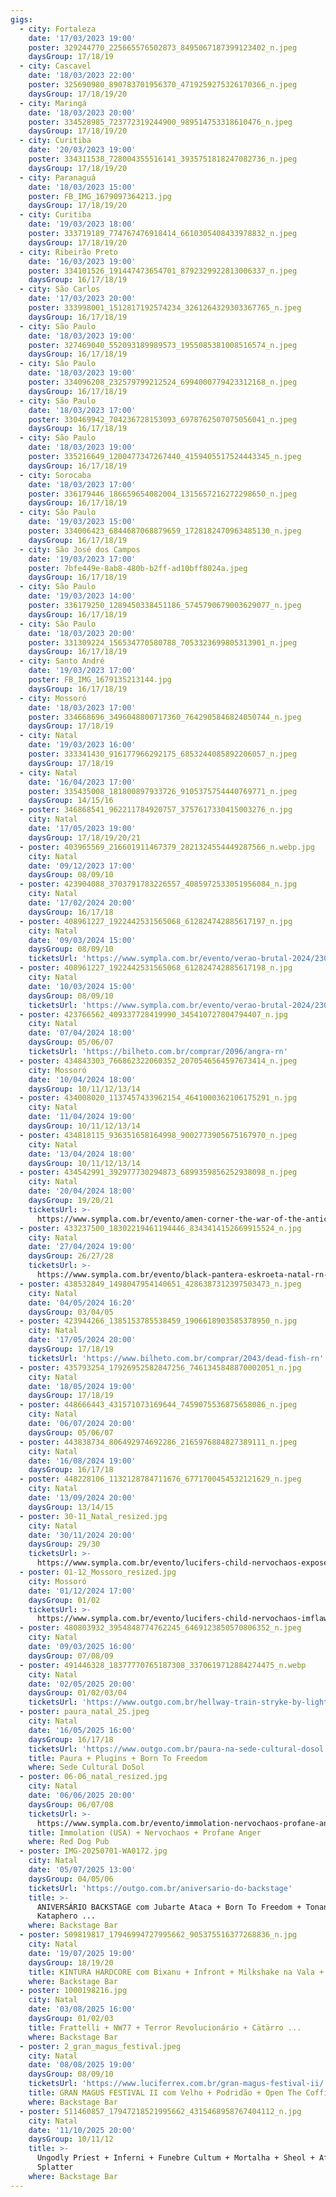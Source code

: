 ```yaml
---
gigs:
  - city: Fortaleza
    date: '17/03/2023 19:00'
    poster: 329244770_225665576502873_8495067187399123402_n.jpeg
    daysGroup: 17/18/19
  - city: Cascavel
    date: '18/03/2023 22:00'
    poster: 325690980_890783701956370_4719259275326170366_n.jpeg
    daysGroup: 17/18/19/20
  - city: Maringá
    date: '18/03/2023 20:00'
    poster: 334528985_723772319244900_989514753318610476_n.jpeg
    daysGroup: 17/18/19/20
  - city: Curitiba
    date: '20/03/2023 19:00'
    poster: 334311538_728004355516141_3935751818247082736_n.jpeg
    daysGroup: 17/18/19/20
  - city: Paranaguá
    date: '18/03/2023 15:00'
    poster: FB_IMG_1679097364213.jpg
    daysGroup: 17/18/19/20
  - city: Curitiba
    date: '19/03/2023 18:00'
    poster: 333719189_774767476918414_6610305408433978832_n.jpeg
    daysGroup: 17/18/19/20
  - city: Ribeirão Preto
    date: '16/03/2023 19:00'
    poster: 334101526_191447473654701_8792329922813006337_n.jpeg
    daysGroup: 16/17/18/19
  - city: São Carlos
    date: '17/03/2023 20:00'
    poster: 333998001_1512817192574234_3261264329303367765_n.jpeg
    daysGroup: 16/17/18/19
  - city: São Paulo
    date: '18/03/2023 19:00'
    poster: 327469040_552093189989573_1955085381008516574_n.jpeg
    daysGroup: 16/17/18/19
  - city: São Paulo
    date: '18/03/2023 19:00'
    poster: 334096208_232579799212524_6994000779423312168_n.jpeg
    daysGroup: 16/17/18/19
  - city: São Paulo
    date: '18/03/2023 17:00'
    poster: 330469942_704236728153093_6978762507075056041_n.jpeg
    daysGroup: 16/17/18/19
  - city: São Paulo
    date: '18/03/2023 19:00'
    poster: 335216649_1200477347267440_4159405517524443345_n.jpeg
    daysGroup: 16/17/18/19
  - city: Sorocaba
    date: '18/03/2023 17:00'
    poster: 336179446_186659654082004_1315657216272298650_n.jpeg
    daysGroup: 16/17/18/19
  - city: São Paulo
    date: '19/03/2023 15:00'
    poster: 334006423_6844687068879659_1728182470963485130_n.jpeg
    daysGroup: 16/17/18/19
  - city: São José dos Campos
    date: '19/03/2023 17:00'
    poster: 7bfe449e-8ab8-480b-b2ff-ad10bff8024a.jpeg
    daysGroup: 16/17/18/19
  - city: São Paulo
    date: '19/03/2023 14:00'
    poster: 336179250_1289450338451186_5745790679003629077_n.jpeg
    daysGroup: 16/17/18/19
  - city: São Paulo
    date: '18/03/2023 20:00'
    poster: 331309224_156534770580788_7053323699805313901_n.jpeg
    daysGroup: 16/17/18/19
  - city: Santo André
    date: '19/03/2023 17:00'
    poster: FB_IMG_1679135213144.jpg
    daysGroup: 16/17/18/19
  - city: Mossoró
    date: '18/03/2023 17:00'
    poster: 334668696_3496048800717360_7642905846824050744_n.jpeg
    daysGroup: 17/18/19
  - city: Natal
    date: '19/03/2023 16:00'
    poster: 333341430_916177966292175_6853244085892206057_n.jpeg
    daysGroup: 17/18/19
  - city: Natal
    date: '16/04/2023 17:00'
    poster: 335435008_181800897933726_9105375754440769771_n.jpeg
    daysGroup: 14/15/16
  - poster: 346868541_962211784920757_3757617330415003276_n.jpg
    city: Natal
    date: '17/05/2023 19:00'
    daysGroup: 17/18/19/20/21
  - poster: 403965569_216601911467379_2821324554449287566_n.webp.jpg
    city: Natal
    date: '09/12/2023 17:00'
    daysGroup: 08/09/10
  - poster: 423904088_3703791783226557_4085972533051956084_n.jpg
    city: Natal
    date: '17/02/2024 20:00'
    daysGroup: 16/17/18
  - poster: 408961227_1922442531565068_612824742885617197_n.jpg
    city: Natal
    date: '09/03/2024 15:00'
    daysGroup: 08/09/10
    ticketsUrl: 'https://www.sympla.com.br/evento/verao-brutal-2024/2307026'
  - poster: 408961227_1922442531565068_612824742885617198_n.jpg
    city: Natal
    date: '10/03/2024 15:00'
    daysGroup: 08/09/10
    ticketsUrl: 'https://www.sympla.com.br/evento/verao-brutal-2024/2307026'
  - poster: 423766562_409337728419990_345410727804794407_n.jpg
    city: Natal
    date: '07/04/2024 18:00'
    daysGroup: 05/06/07
    ticketsUrl: 'https://bilheto.com.br/comprar/2096/angra-rn'
  - poster: 434843303_766862322060352_2070546564597673414_n.jpeg
    city: Mossoró
    date: '10/04/2024 18:00'
    daysGroup: 10/11/12/13/14
  - poster: 434008020_1137457433962154_4641000362106175291_n.jpg
    city: Natal
    date: '11/04/2024 19:00'
    daysGroup: 10/11/12/13/14
  - poster: 434818115_936351658164998_9002773905675167970_n.jpeg
    city: Natal
    date: '13/04/2024 18:00'
    daysGroup: 10/11/12/13/14
  - poster: 434542991_392977730294873_6899359856252938098_n.jpeg
    city: Natal
    date: '20/04/2024 18:00'
    daysGroup: 19/20/21
    ticketsUrl: >-
      https://www.sympla.com.br/evento/amen-corner-the-war-of-the-antichrist-nordeste-tour-2024/2351302
  - poster: 433237500_18302219461194446_8343414152669915524_n.jpg
    city: Natal
    date: '27/04/2024 19:00'
    daysGroup: 26/27/28
    ticketsUrl: >-
      https://www.sympla.com.br/evento/black-pantera-eskroeta-natal-rn-whiskritorio-pub/2307149
  - poster: 438532849_1498047954140651_4286387312397503473_n.jpeg
    city: Natal
    date: '04/05/2024 16:20'
    daysGroup: 03/04/05
  - poster: 423944266_1385153785538459_1906618903585378950_n.jpg
    city: Natal
    date: '17/05/2024 20:00'
    daysGroup: 17/18/19
    ticketsUrl: 'https://www.bilheto.com.br/comprar/2043/dead-fish-rn'
  - poster: 435793254_17926952582847256_7461345848870002051_n.jpg
    city: Natal
    date: '18/05/2024 19:00'
    daysGroup: 17/18/19
  - poster: 448666443_431571073169644_7459075536875658086_n.jpeg
    city: Natal
    date: '06/07/2024 20:00'
    daysGroup: 05/06/07
  - poster: 443838734_806492974692286_2165976884827389111_n.jpeg
    city: Natal
    date: '16/08/2024 19:00'
    daysGroup: 16/17/18
  - poster: 448228106_1132128784711676_6771700454532121629_n.jpeg
    city: Natal
    date: '13/09/2024 20:00'
    daysGroup: 13/14/15
  - poster: 30-11_Natal_resized.jpg
    city: Natal
    date: '30/11/2024 20:00'
    daysGroup: 29/30
    ticketsUrl: >-
      https://www.sympla.com.br/evento/lucifers-child-nervochaos-expose-your-hate-sanctifier-imflawed/2605541
  - poster: 01-12_Mossoro_resized.jpg
    city: Mossoró
    date: '01/12/2024 17:00'
    daysGroup: 01/02
    ticketsUrl: >-
      https://www.sympla.com.br/evento/lucifers-child-nervochaos-imflawed/2593404
  - poster: 480803932_3954848774762245_6469123850570806352_n.jpeg
    city: Natal
    date: '09/03/2025 16:00'
    daysGroup: 07/08/09
  - poster: 491446328_18377770765187308_3370619712884274475_n.webp
    city: Natal
    date: '02/05/2025 20:00'
    daysGroup: 01/02/03/04
    ticketsUrl: 'https://www.outgo.com.br/hellway-train-stryke-by-lightning-natal'
  - poster: paura_natal_25.jpeg
    city: Natal
    date: '16/05/2025 16:00'
    daysGroup: 16/17/18
    ticketsUrl: 'https://www.outgo.com.br/paura-na-sede-cultural-dosol'
    title: Paura + Plugins + Born To Freedom
    where: Sede Cultural DoSol
  - poster: 06-06_natal_resized.jpg
    city: Natal
    date: '06/06/2025 20:00'
    daysGroup: 06/07/08
    ticketsUrl: >-
      https://www.sympla.com.br/evento/immolation-nervochaos-profane-anger/2949791
    title: Immolation (USA) + Nervochaos + Profane Anger
    where: Red Dog Pub
  - poster: IMG-20250701-WA0172.jpg
    city: Natal
    date: '05/07/2025 13:00'
    daysGroup: 04/05/06
    ticketsUrl: 'https://outgo.com.br/aniversario-do-backstage'
    title: >-
      ANIVERSÁRIO BACKSTAGE com Jubarte Ataca + Born To Freedom + Tonantzin +
      Kataphero ...
    where: Backstage Bar
  - poster: 509819817_17946994727995662_905375516377268836_n.jpg
    city: Natal
    date: '19/07/2025 19:00'
    daysGroup: 18/19/20
    title: KINTURA HARDCORE com Bixanu + Infront + Milkshake na Vala + Morte ao Rei
    where: Backstage Bar
  - poster: 1000198216.jpg
    city: Natal
    date: '03/08/2025 16:00'
    daysGroup: 01/02/03
    title: Frattelli + NW77 + Terror Revolucionário + Cätärro ...
    where: Backstage Bar
  - poster: 2_gran_magus_festival.jpeg
    city: Natal
    date: '08/08/2025 19:00'
    daysGroup: 08/09/10
    ticketsUrl: 'https://www.luciferrex.com.br/gran-magus-festival-ii/'
    title: GRAN MAGUS FESTIVAL II com Velho + Podridão + Open The Coffin ...
    where: Backstage Bar
  - poster: 511460857_17947218521995662_4315468958767404112_n.jpg
    city: Natal
    date: '11/10/2025 20:00'
    daysGroup: 10/11/12
    title: >-
      Ungodly Priest + Inferni + Funebre Cultum + Mortalha + Sheol + Afterbleed
      Splatter
    where: Backstage Bar
---
```


